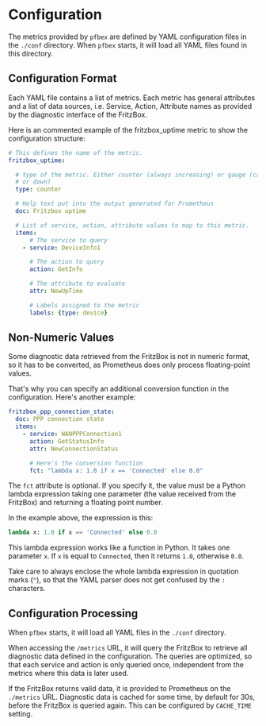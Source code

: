 # Configuration

The metrics provided by `pfbex` are defined by YAML configuration files in the
`./conf` directory. When `pfbex` starts, it will load all YAML files found in
this directory.

## Configuration Format

Each YAML file contains a list of metrics. Each metric has general attributes
and a list of data sources, i.e. Service, Action, Attribute names as provided by
the diagnostic interface of the FritzBox.

Here is an commented example of the fritzbox_uptime metric to show the
configuration structure:

```YAML
# This defines the name of the metric.
fritzbox_uptime:

  # type of the metric. Either counter (always increasing) or gauge (can go up
  # or down)
  type: counter

  # Help text put into the output generated for Prometheus
  doc: Fritzbox uptime

  # List of service, action, attribute values to map to this metric.
  items:
      # The service to query
    - service: DeviceInfo1

      # The action to query
      action: GetInfo

      # The attribute to evaluate
      attr: NewUpTime

      # Labels assigned to the metric
      labels: {type: device}
```

## Non-Numeric Values

Some diagnostic data retrieved from the FritzBox is not in numeric format, so it
has to be converted, as Prometheus does only process floating-point values.

That's why you can specify an additional conversion function in the
configuration. Here's another example:

```yaml
fritzbox_ppp_connection_state:
  doc: PPP connection state
  items:
    - service: WANPPPConnection1
      action: GetStatusInfo
      attr: NewConnectionStatus

      # Here's the conversion function
      fct: "lambda x: 1.0 if x == 'Connected' else 0.0"
```

The `fct` attribute is optional. If you specify it, the value must be a Python
lambda expression taking one parameter (the value received from the FritzBox)
and returning a floating point number.

In the example above, the expression is this:

```python
lambda x: 1.0 if x == 'Connected' else 0.0
```

This lambda expression works like a function in Python. It takes one parameter
`x`. If `x` is equal to `Connected`, then it returns `1.0`, otherwise `0.0`.

Take care to always enclose the whole lambda expression in quotation marks
(`"`), so that the YAML parser does not get confused by the `:` characters.

## Configuration Processing

When `pfbex` starts, it will load all YAML files in the `./conf` directory.

When accessing the `/metrics` URL, it will query the FritzBox to retrieve all
diagnostic data defined in the configuration. The queries are optimized, so that
each service and action is only queried once, independent from the metrics where
this data is later used.

If the FritzBox returns valid data, it is provided to Prometheus on the
`./metrics` URL. Diagnostic data is cached for some time, by default for 30s,
before the FritzBox is queried again. This can be configured by `CACHE_TIME`
setting.
